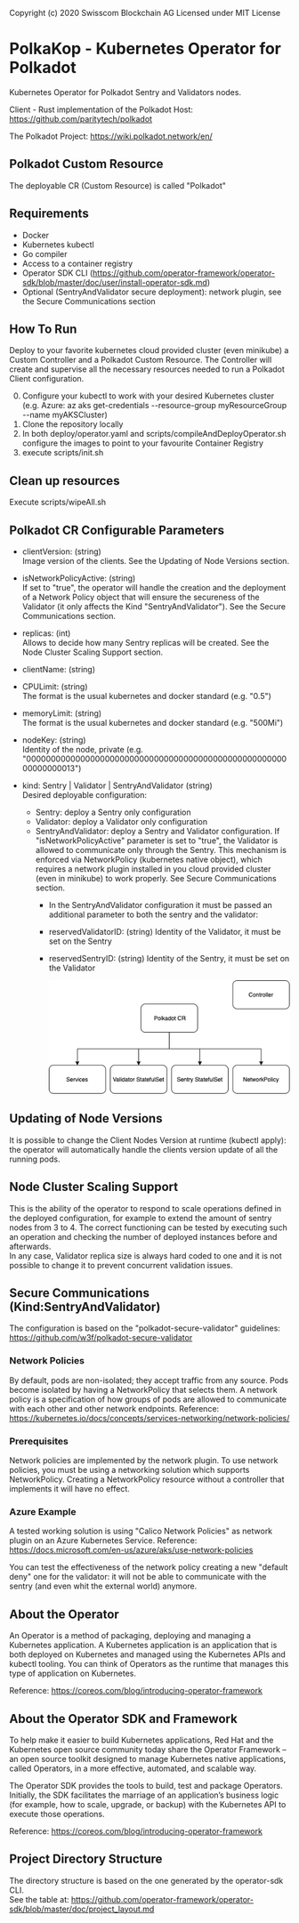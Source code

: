 Copyright (c) 2020 Swisscom Blockchain AG
Licensed under MIT License

# PolkaKop - Kubernetes Operator for Polkadot 

Kubernetes Operator for Polkadot Sentry and Validators nodes.

Client - Rust implementation of the Polkadot Host: https://github.com/paritytech/polkadot

The Polkadot Project: https://wiki.polkadot.network/en/

## Polkadot Custom Resource 

The deployable CR (Custom Resource) is called "Polkadot"

## Requirements

* Docker
* Kubernetes kubectl
* Go compiler
* Access to a container registry
* Operator SDK CLI (https://github.com/operator-framework/operator-sdk/blob/master/doc/user/install-operator-sdk.md)
* Optional (SentryAndValidator secure deployment): network plugin, see the Secure Communications section

## How To Run

Deploy to your favorite kubernetes cloud provided cluster (even minikube) a Custom Controller and a Polkadot Custom Resource. The Controller will create and supervise all the necessary resources needed to run a Polkadot Client configuration.

0. Configure your kubectl to work with your desired Kubernetes cluster 
    (e.g. Azure: az aks get-credentials --resource-group myResourceGroup --name myAKSCluster)
1. Clone the repository locally
2. In both deploy/operator.yaml and scripts/compileAndDeployOperator.sh configure the images to point to your favourite Container Registry
3. execute scripts/init.sh

## Clean up resources

Execute scripts/wipeAll.sh

## Polkadot CR Configurable Parameters

* clientVersion: (string)  
Image version of the clients. See the Updating of Node Versions section.

* isNetworkPolicyActive: (string)  
If set to "true", the operator will handle the creation and the deployment of a Network Policy object that will ensure the secureness of the Validator (it only affects the Kind "SentryAndValidator"). See the Secure Communications section.

* replicas: (int)  
Allows to decide how many Sentry replicas will be created. See the Node Cluster Scaling Support section.

* clientName: (string)

* CPULimit: (string)  
The format is the usual kubernetes and docker standard (e.g. "0.5")

* memoryLimit: (string)  
The format is the usual kubernetes and docker standard (e.g. "500Mi")

* nodeKey: (string)  
Identity of the node, private (e.g. "0000000000000000000000000000000000000000000000000000000000000013")

* kind: Sentry | Validator | SentryAndValidator (string)  
Desired deployable configuration:
    * Sentry: deploy a Sentry only configuration
    * Validator: deploy a Validator only configuration
    * SentryAndValidator: deploy a Sentry and Validator configuration. If "isNetworkPolicyActive" parameter is set to "true", the Validator is allowed to communicate only through the Sentry. This mechanism is enforced via NetworkPolicy (kubernetes native object), which requires a network plugin installed in you cloud provided cluster (even in minikube) to work properly. See Secure Communications section.
        * In the SentryAndValidator configuration it must be passed an additional parameter to both the sentry and the validator:
        * reservedValidatorID: (string) Identity of the Validator, it must be set on the Sentry
        * reservedSentryID: (string) Identity of the Sentry, it must be set on the Validator
        
            ![alt text](images/schema.png)

## Updating of Node Versions

It is possible to change the Client Nodes Version at runtime (kubectl apply): the operator will automatically handle the clients version update of all the running pods.

## Node Cluster Scaling Support

This is the ability of the operator to respond to scale operations defined in the deployed configuration, for example to extend the amount of sentry nodes from 3 to 4. The correct functioning can be tested by executing such an operation and checking the number of deployed instances before and afterwards.  
In any case, Validator replica size is always hard coded to one and it is not possible to change it to prevent concurrent validation issues.
            
## Secure Communications (Kind:SentryAndValidator)

The configuration is based on the "polkadot-secure-validator" guidelines: https://github.com/w3f/polkadot-secure-validator

### Network Policies

By default, pods are non-isolated; they accept traffic from any source. Pods become isolated by having a NetworkPolicy that selects them. A network policy is a specification of how groups of pods are allowed to communicate with each other and other network endpoints.
Reference: https://kubernetes.io/docs/concepts/services-networking/network-policies/

### Prerequisites

Network policies are implemented by the network plugin. To use network policies, you must be using a networking solution which supports NetworkPolicy. Creating a NetworkPolicy resource without a controller that implements it will have no effect.

### Azure Example

A tested working solution is using "Calico Network Policies" as network plugin on an Azure Kubernetes Service. 
Reference: https://docs.microsoft.com/en-us/azure/aks/use-network-policies

You can test the effectiveness of the network policy creating a new "default deny" one for the validator: it will not be able to communicate with the sentry (and even whit the external world) anymore. 

## About the Operator

An Operator is a method of packaging, deploying and managing a Kubernetes application. A Kubernetes application is an application that is both deployed on Kubernetes and managed using the Kubernetes APIs and kubectl tooling. You can think of Operators as the runtime that manages this type of application on Kubernetes.

Reference: https://coreos.com/blog/introducing-operator-framework

## About the Operator SDK and Framework

To help make it easier to build Kubernetes applications, Red Hat and the Kubernetes open source community today share the Operator Framework – an open source toolkit designed to manage Kubernetes native applications, called Operators, in a more effective, automated, and scalable way. 

The Operator SDK provides the tools to build, test and package Operators. Initially, the SDK facilitates the marriage of an application’s business logic (for example, how to scale, upgrade, or backup) with the Kubernetes API to execute those operations. 

Reference: https://coreos.com/blog/introducing-operator-framework

## Project Directory Structure

The directory structure is based on the one generated by the operator-sdk CLI.  
See the table at: https://github.com/operator-framework/operator-sdk/blob/master/doc/project_layout.md